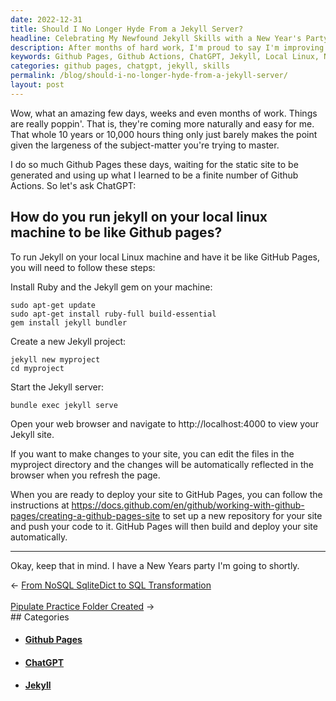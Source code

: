 ```yaml
---
date: 2022-12-31
title: Should I No Longer Hyde From a Jekyll Server?
headline: Celebrating My Newfound Jekyll Skills with a New Year's Party!
description: After months of hard work, I'm proud to say I'm improving my skills with Github Pages and Github Actions. Thanks to ChatGPT, I now know how to run Jekyll on my local Linux machine like Github Pages. Now, it's time to celebrate with a New Years party!
keywords: Github Pages, Github Actions, ChatGPT, Jekyll, Local Linux, New Years Party, Skills, Celebrate, Improve
categories: github pages, chatgpt, jekyll, skills
permalink: /blog/should-i-no-longer-hyde-from-a-jekyll-server/
layout: post
---
```



Wow, what an amazing few days, weeks and even months of work. Things are really
poppin'. That is, they're coming more naturally and easy for me. That whole 10
years or 10,000 hours thing only just barely makes the point given the
largeness of the subject-matter you're trying to master.

I do so much Github Pages these days, waiting for the static site to be
generated and using up what I learned to be a finite number of Github Actions.
So let's ask ChatGPT:

## How do you run jekyll on your local linux machine to be like Github pages?

To run Jekyll on your local Linux machine and have it be like GitHub Pages, you
will need to follow these steps:

Install Ruby and the Jekyll gem on your machine:

    sudo apt-get update
    sudo apt-get install ruby-full build-essential
    gem install jekyll bundler

Create a new Jekyll project:

    jekyll new myproject
    cd myproject

Start the Jekyll server:

    bundle exec jekyll serve

Open your web browser and navigate to http://localhost:4000 to view your Jekyll
site.

If you want to make changes to your site, you can edit the files in the
myproject directory and the changes will be automatically reflected in the
browser when you refresh the page.

When you are ready to deploy your site to GitHub Pages, you can follow the
instructions at
https://docs.github.com/en/github/working-with-github-pages/creating-a-github-pages-site
to set up a new repository for your site and push your code to it. GitHub Pages
will then build and deploy your site automatically.

---

Okay, keep that in mind. I have a New Years party I'm going to shortly.


<div class="post-nav"><div class="post-nav-prev"><span class="arrow">&larr;&nbsp;</span><a href="/blog/from-nosql-sqlitedict-to-sql-transformation/">From NoSQL SqliteDict to SQL Transformation</a></div> &nbsp; <div class="post-nav-next"><a href="/blog/pipulate-practice-folder-created/">Pipulate Practice Folder Created</a><span class="arrow">&nbsp;&rarr;</span></div></div>
## Categories

<ul>
<li><h4><a href='/github-pages/'>Github Pages</a></h4></li>
<li><h4><a href='/chatgpt/'>ChatGPT</a></h4></li>
<li><h4><a href='/jekyll/'>Jekyll</a></h4></li></ul>